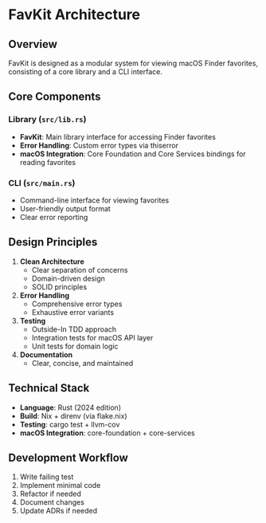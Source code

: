 # FavKit Architecture

## Overview
FavKit is designed as a modular system for viewing macOS Finder favorites, consisting of a core library and a CLI interface.

## Core Components

### Library (`src/lib.rs`)
- **FavKit**: Main library interface for accessing Finder favorites
- **Error Handling**: Custom error types via thiserror
- **macOS Integration**: Core Foundation and Core Services bindings for reading favorites

### CLI (`src/main.rs`)
- Command-line interface for viewing favorites
- User-friendly output format
- Clear error reporting

## Design Principles
1. **Clean Architecture**
   - Clear separation of concerns
   - Domain-driven design
   - SOLID principles
2. **Error Handling**
   - Comprehensive error types
   - Exhaustive error variants
3. **Testing**
   - Outside-In TDD approach
   - Integration tests for macOS API layer
   - Unit tests for domain logic
4. **Documentation**
   - Clear, concise, and maintained

## Technical Stack
- **Language**: Rust (2024 edition)
- **Build**: Nix + direnv (via flake.nix)
- **Testing**: cargo test + llvm-cov
- **macOS Integration**: core-foundation + core-services

## Development Workflow
1. Write failing test
2. Implement minimal code
3. Refactor if needed
4. Document changes
5. Update ADRs if needed
